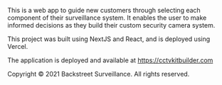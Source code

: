 This is a web app to guide new customers through selecting each component of their surveillance system. It enables the user to make informed decisions as they build their custom security camera system. 

This project was built using NextJS and React, and is deployed using Vercel.

The application is deployed and available at https://cctvkitbuilder.com

Copyright © 2021 Backstreet Surveillance. All rights reserved.
